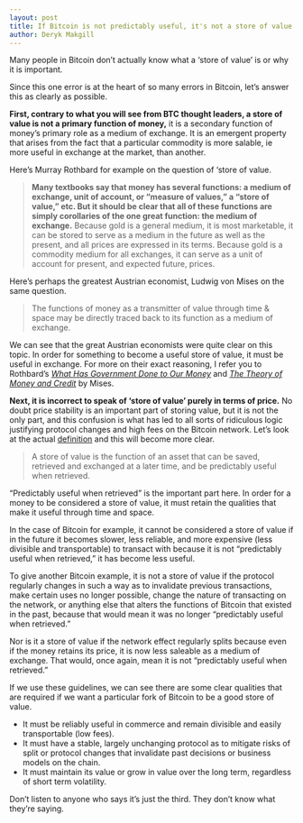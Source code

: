 ```yaml
---
layout: post
title: If Bitcoin is not predictably useful, it's not a store of value
author: Deryk Makgill
---
```


Many people in Bitcoin don’t actually know what a ‘store of value’ is or why it is important.

Since this one error is at the heart of so many errors in Bitcoin, let’s answer this as clearly as possible.

**First, contrary to what you will see from BTC thought leaders, a store of value is not a primary function of money,** it is a secondary function of money’s primary role as a medium of exchange. It is an emergent property that arises from the fact that a particular commodity is more salable, ie more useful in exchange at the market, than another.

Here’s Murray Rothbard for example on the question of ‘store of value.

> **Many textbooks say that money has several functions: a medium of exchange, unit of account, or “measure of values,” a “store of value,” etc. But it should be clear that all of these functions are simply corollaries of the one great function: the medium of exchange.** Because gold is a general medium, it is most marketable, it can be stored to serve as a medium in the future as well as the present, and all prices are expressed in its terms. Because gold is a commodity medium for all exchanges, it can serve as a unit of account for present, and expected future, prices. 

Here’s perhaps the greatest Austrian economist, Ludwig von Mises on the same question.

> The functions of money as a transmitter of value through time & space may be directly traced back to its function as a medium of exchange.

We can see that the great Austrian economists were quite clear on this topic. In order for something to become a useful store of value, it must be useful in exchange. For more on their exact reasoning, I refer you to Rothbard’s [*What Has Government Done to Our Money*](https://amzn.to/37yKqTO) and [*The Theory of Money and Credit*](https://amzn.to/2Pnp9Fh) by Mises.

**Next, it is incorrect to speak of ‘store of value’ purely in terms of price.** No doubt price stability is an important part of storing value, but it is not the only part, and this confusion is what has led to all sorts of ridiculous logic justifying protocol changes and high fees on the Bitcoin network. Let’s look at the actual [definition](https://www.definitions.net/definition/store+of+value) and this will become more clear.

> A store of value is the function of an asset that can be saved, retrieved and exchanged at a later time, and be predictably useful when retrieved.

“Predictably useful when retrieved” is the important part here. In order for a money to be considered a store of value, it must retain the qualities that make it useful through time and space. 

In the case of Bitcoin for example, it cannot be considered a store of value if in the future it becomes slower, less reliable, and more expensive  (less divisible and transportable) to transact with because it is not “predictably useful when retrieved,” it has become less useful.

To give another Bitcoin example, it is not a store of value if the protocol regularly changes in such a way as to invalidate previous transactions, make certain uses no longer possible, change the nature of transacting on the network, or anything else that alters the functions of Bitcoin that existed in the past, because that would mean it was no longer “predictably useful when retrieved.” 

Nor is it a store of value if the network effect regularly splits because even if the money retains its price, it is now less saleable as a medium of exchange. That would, once again, mean it is not “predictably useful when retrieved.”

If we use these guidelines, we can see there are some clear qualities that are required if we want a particular fork of Bitcoin to be a good store of value. 

- It must be reliably useful in commerce and remain divisible and easily transportable (low fees).
- It must have a stable, largely unchanging protocol as to mitigate risks of split or protocol changes that invalidate past decisions or business models on the chain.
- It must maintain its value or grow in value over the long term, regardless of short term volatility.

Don’t listen to anyone who says it’s just the third. They don’t know what they’re saying.

